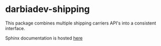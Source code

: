 # darbiadev-shipping

This package combines multiple shipping carriers API's into a consistent interface.

Sphinx documentation is hosted [here](https://darbiadev.github.io/darbiadev-shipping/)
